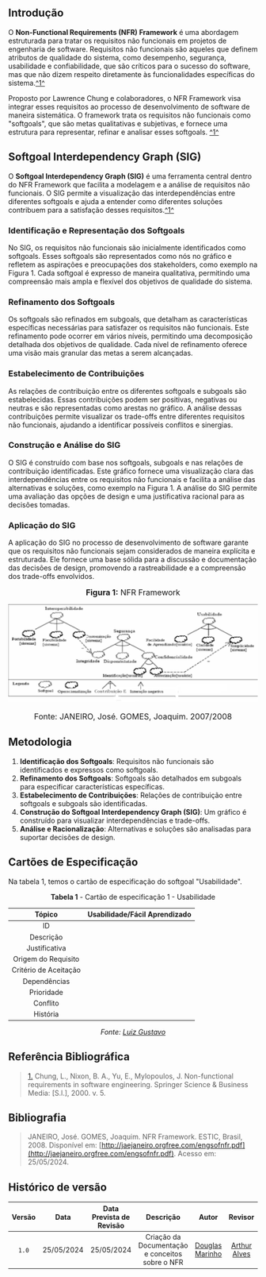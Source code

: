 ## <a> Introdução </a>

O **Non-Functional Requirements (NFR) Framework** é uma abordagem estruturada para tratar os requisitos não funcionais em projetos de engenharia de software. Requisitos não funcionais são aqueles que definem atributos de qualidade do sistema, como desempenho, segurança, usabilidade e confiabilidade, que são críticos para o sucesso do software, mas que não dizem respeito diretamente às funcionalidades específicas do sistema.<a id="anchor_1" href="#REF1">^1^</a>

Proposto por Lawrence Chung e colaboradores, o NFR Framework visa integrar esses requisitos ao processo de desenvolvimento de software de maneira sistemática. O framework trata os requisitos não funcionais como "softgoals", que são metas qualitativas e subjetivas, e fornece uma estrutura para representar, refinar e analisar esses softgoals.  <a id="anchor_1" href="#REF1">^1^</a>

## <a> Softgoal Interdependency Graph (SIG) </a>

O **Softgoal Interdependency Graph (SIG)** é uma ferramenta central dentro do NFR Framework que facilita a modelagem e a análise de requisitos não funcionais. O SIG permite a visualização das interdependências entre diferentes softgoals e ajuda a entender como diferentes soluções contribuem para a satisfação desses requisitos.<a id="anchor_1" href="#REF1">^1^</a>

### <a> Identificação e Representação dos Softgoals </a>

No SIG, os requisitos não funcionais são inicialmente identificados como softgoals. Esses softgoals são representados como nós no gráfico e refletem as aspirações e preocupações dos stakeholders, como exemplo na Figura 1. Cada softgoal é expresso de maneira qualitativa, permitindo uma compreensão mais ampla e flexível dos objetivos de qualidade do sistema.

### <a> Refinamento dos Softgoals </a>

Os softgoals são refinados em subgoals, que detalham as características específicas necessárias para satisfazer os requisitos não funcionais. Este refinamento pode ocorrer em vários níveis, permitindo uma decomposição detalhada dos objetivos de qualidade. Cada nível de refinamento oferece uma visão mais granular das metas a serem alcançadas.
 
### <a> Estabelecimento de Contribuições </a>

As relações de contribuição entre os diferentes softgoals e subgoals são estabelecidas. Essas contribuições podem ser positivas, negativas ou neutras e são representadas como arestas no gráfico. A análise dessas contribuições permite visualizar os trade-offs entre diferentes requisitos não funcionais, ajudando a identificar possíveis conflitos e sinergias.

### <a> Construção e Análise do SIG </a>

O SIG é construído com base nos softgoals, subgoals e nas relações de contribuição identificadas. Este gráfico fornece uma visualização clara das interdependências entre os requisitos não funcionais e facilita a análise das alternativas e soluções, como exemplo na Figura 1. A análise do SIG permite uma avaliação das opções de design e uma justificativa racional para as decisões tomadas.

### <a> Aplicação do SIG </a>

A aplicação do SIG no processo de desenvolvimento de software garante que os requisitos não funcionais sejam considerados de maneira explícita e estruturada. Ele fornece uma base sólida para a discussão e documentação das decisões de design, promovendo a rastreabilidade e a compreensão dos trade-offs envolvidos.

<font size="3"><p style="text-align: center"><b>Figura 1:</b> NFR Framework</p></font>

<p align="center">
  <img src="https://github.com/Requisitos-de-Software/2024.1-DiarioOficialdaUniao/blob/main/docs/modelagem/images/nfr.png?raw=true" alt="NFR Framework" />
</p>
<font size="3"><p style="text-align: center">Fonte: JANEIRO, José. GOMES, Joaquim. 2007/2008</p></font>

## <a> Metodologia </a>

1. **Identificação dos Softgoals**: Requisitos não funcionais são identificados e expressos como softgoals.
2. **Refinamento dos Softgoals**: Softgoals são detalhados em subgoals para especificar características específicas.
3. **Estabelecimento de Contribuições**: Relações de contribuição entre softgoals e subgoals são identificadas.
4. **Construção do Softgoal Interdependency Graph (SIG)**: Um gráfico é construído para visualizar interdependências e trade-offs.
5. **Análise e Racionalização**: Alternativas e soluções são analisadas para suportar decisões de design.

## <a> Cartões de Especificação </a>
Na tabela 1, temos o cartão de especificação do softgoal "Usabilidade".

<center>

**Tabela 1** - Cartão de especificação 1 - Usabilidade

| Tópico | Usabilidade/Fácil Aprendizado | 
| :------: | :------: |
| ID |  |
| Descrição |  |
| Justificativa |  |
| Origem do Requisito |  |
| Critério de Aceitação |  |
| Dependências |  |
| Prioridade |  |
| Conflito |  |
| História |  |

_Fonte: [Luiz Gustavo](https://github.com/LuizGust4vo)_

</center>

## <a> Referência Bibliográfica </a>

> <a id="REF1" href="#anchor_1">1.</a> Chung, L., Nixon, B. A., Yu, E., Mylopoulos, J. Non-functional requirements in software engineering. Springer Science & Business Media: [S.l.], 2000. v. 5.

## <a> Bibliografia </a>

> JANEIRO, José. GOMES, Joaquim. NFR Framework. ESTIC, Brasil, 2008. Disponível em: [http://jaejaneiro.orgfree.com/engsofnfr.pdf](http://jaejaneiro.orgfree.com/engsofnfr.pdf). Acesso em: 25/05/2024.

## <a> Histórico de versão </a>

| Versão | Data | Data Prevista de Revisão | Descrição | Autor | Revisor |
| :------: | :----------: |:-----------: | :----------------------: | :---------: |:---------: |
| `1.0` | 25/05/2024 | 25/05/2024 | Criação da Documentação e conceitos sobre o NFR | [Douglas Marinho](https://github.com/M4RINH0) | [Arthur Alves](https://github.com/Arthrok) |
